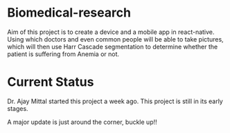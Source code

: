 # Biomedical-research
Aim of this project is to create a device and a mobile app in react-native. Using which doctors and even common people will be able to take pictures, which will then use Harr Cascade segmentation to determine whether the patient is suffering from Anemia or not.

# Current Status
Dr. Ajay Mittal started this project a week ago. This project is still in its early stages.

A major update is just around the corner, buckle up!!


